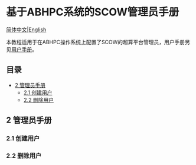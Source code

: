 # 基于ABHPC系统的SCOW管理员手册 <!-- omit in toc -->

[简体中文](ADMIN.md)|[English](ADMIN.en.md)

本教程适用于在ABHPC操作系统上配置了SCOW的超算平台管理员，用户手册另见[用户手册](README.md)。 

## 目录 <!-- omit in toc -->
- [2 管理员手册](#2-管理员手册)
  - [2.1 创建用户](#21-创建用户)
  - [2.2 删除用户](#22-删除用户)


## 2 管理员手册
### 2.1 创建用户


### 2.2 删除用户